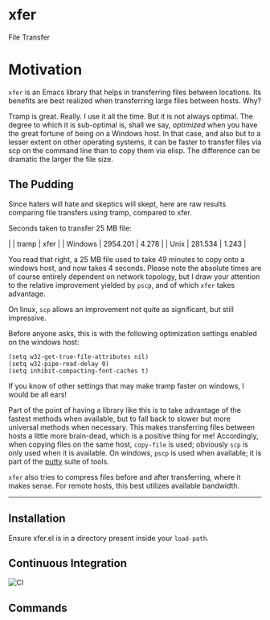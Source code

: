 xfer
====
File Transfer

# Motivation #

`xfer` is an Emacs library that helps in transferring files between locations.  Its benefits are best realized when transferring large files between hosts.  Why?

Tramp is great.  Really.  I use it all the time.  But it is not always optimal.  The degree to which it is sub-optimal is, shall we say, *optimized* when you have the great fortune of being on a Windows host.  In that case, and also but to a lesser extent on other operating systems, it can be faster to transfer files via scp on the command line than to copy them via elisp.  The difference can be dramatic the larger the file size.

## The Pudding ##

Since haters will hate and skeptics will skept, here are raw results comparing file transfers using tramp, compared to xfer.

Seconds taken to transfer 25 MB file:

|         | tramp    | xfer  |
| Windows | 2954.201 | 4.278 |
| Unix    | 281.534  | 1.243 |

You read that right, a 25 MB file used to take 49 minutes to copy onto a windows host, and now takes 4 seconds.  Please note the absolute times are of course entirely dependent on network topology, but I draw your attention to the relative improvement yielded by `pscp`, and of which `xfer` takes advantage.

On linux, `scp` allows an improvement not quite as significant, but still impressive.

Before anyone asks, this is with the following optimization settings enabled on the windows host:

    (setq w32-get-true-file-attributes nil)
    (setq w32-pipe-read-delay 0)
    (setq inhibit-compacting-font-caches t)

If you know of other settings that may make tramp faster on windows, I would be all ears!  

Part of the point of having a library like this is to take advantage of the fastest methods when available, but to fall back to slower but more universal methods when necessary.  This makes transferring files between hosts a little more brain-dead, which is a positive thing for me!  Accordingly, when copying files on the same host, `copy-file` is used; obviously `scp` is only used when it is available.  On windows, `pscp` is used when available; it is part of the [putty](https://www.putty.org "PuTTY") suite of tools.

`xfer` also tries to compress files before and after transferring, where it makes sense.  For remote hosts, this best utilizes available bandwidth.

-------------------------------------------------------------------------------

## Installation ##

Ensure xfer.el is in a directory present inside your `load-path`.

## Continuous Integration ##
![CI](https://github.com/articuluxe/xfer/workflows/CI/badge.svg)

## Commands ##

